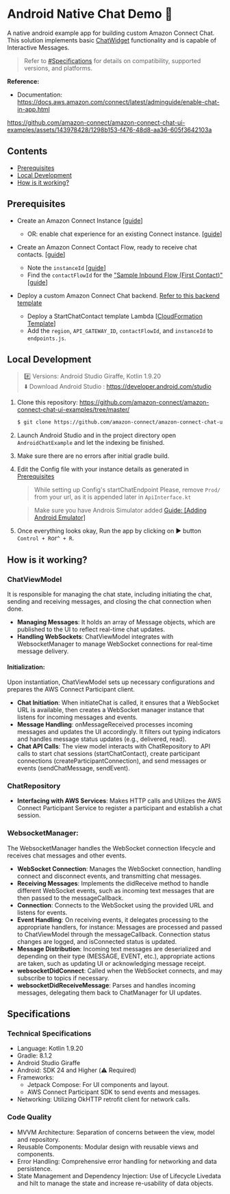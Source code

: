 # Android Native Chat Demo 📱

A native android example app for building custom Amazon Connect Chat. This solution implements basic [ChatWidget](https://docs.aws.amazon.com/connect/latest/adminguide/add-chat-to-website.html) functionality and is capable of Interactive Messages.

> Refer to [#Specifications](#speficications) for details on compatibility, supported versions, and platforms.

**Reference:**

- Documentation: https://docs.aws.amazon.com/connect/latest/adminguide/enable-chat-in-app.html

https://github.com/amazon-connect/amazon-connect-chat-ui-examples/assets/143978428/1298b153-f476-48d8-aa36-605f3642103a

## Contents

- [Prerequisites](#prerequisites)
- [Local Development](#local-development)
- [How is it working?](#how-is-it-working)


## Prerequisites

- Create an Amazon Connect Instance [[guide](https://docs.aws.amazon.com/connect/latest/adminguide/amazon-connect-instances.html)]
    - OR: enable chat experience for an existing Connect instance. [[guide](../../README.md#enabling-chat-in-an-existing-amazon-connect-contact-center)]

- Create an Amazon Connect Contact Flow, ready to receive chat contacts. [[guide](https://docs.aws.amazon.com/connect/latest/adminguide/chat.html)]

    - Note the `instanceId` [[guide](https://docs.aws.amazon.com/connect/latest/adminguide/find-instance-arn.html)]
    - Find the `contactFlowId` for the ["Sample Inbound Flow (First Contact)"](https://docs.aws.amazon.com/connect/latest/adminguide/sample-inbound-flow.html) [[guide](https://docs.aws.amazon.com/connect/latest/adminguide/find-contact-flow-id.html)]

- Deploy a custom Amazon Connect Chat backend. [Refer to this backend template](../../cloudformationTemplates/startChatContactAPI/README.md)

    - Deploy a StartChatContact template Lambda [[CloudFormation Template](https://github.com/amazon-connect/amazon-connect-chat-ui-examples/tree/master/cloudformationTemplates/startChatContactAPI)]
    - Add the `region`, `API_GATEWAY_ID`, `contactFlowId`, and `instanceId` to `endpoints.js`.


## Local Development

> #️⃣ Versions: Android Studio Giraffe, Kotlin 1.9.20
<br>⬇️ Download Android Studio : https://developer.android.com/studio

1. Clone this repository: https://github.com/amazon-connect/amazon-connect-chat-ui-examples/tree/master/
    ```sh
    $ git clone https://github.com/amazon-connect/amazon-connect-chat-ui-examples.git
    ```
2. Launch Android Studio and in the project directory open `AndroidChatExample` and let the indexing be finished.
3. Make sure there are no errors after initial gradle build.
4. Edit the Config file with your instance details as generated in [Prerequisites](#prerequisites)
    > While setting up Config's startChatEndpoint Please, remove `Prod/` from your url, as it is appended later in `ApiInterface.kt`

   > Make sure you have Androis Simulator added [Guide: [Adding Android Emulator]](https://developer.android.com/studio/run/managing-avds)

5. Once everything looks okay, Run the app by clicking on ▶️ button `Control + R`or`^ + R`.

## How is it working?

### ChatViewModel
It is responsible for managing the chat state, including initiating the chat, sending and receiving messages, and closing the chat connection when done.

- **Managing Messages**: It holds an array of Message objects, which are published to the UI to reflect real-time chat updates.
- **Handling WebSockets**: ChatViewModel integrates with WebsocketManager to manage WebSocket connections for real-time message delivery.

#### Initialization:
Upon instantiation, ChatViewModel sets up necessary configurations and prepares the AWS Connect Participant client.
- **Chat Initiation**:
  When initiateChat is called, it ensures that a WebSocket URL is available, then creates a WebSocket manager instance that listens for incoming messages and events.
- **Message Handling**:
  onMessageReceived processes incoming messages and updates the UI accordingly. It filters out typing indicators and handles message status updates (e.g., delivered, read).
- **Chat API Calls**:
  The view model interacts with ChatRepository to API calls to start chat sessions (startChatContact), create participant connections (createParticipantConnection), and send messages or events (sendChatMessage, sendEvent).

### ChatRepository
- **Interfacing with AWS Services**: Makes HTTP calls and Utilizes the AWS Connect Participant Service to register a participant and establish a chat session.

### WebsocketManager:
The WebsocketManager handles the WebSocket connection lifecycle and receives chat messages and other events.

- **WebSocket Connection**:
  Manages the WebSocket connection, handling connect and disconnect events, and transmitting chat messages.
- **Receiving Messages**:
  Implements the didReceive method to handle different WebSocket events, such as incoming text messages that are then passed to the messageCallback.
- **Connection**:
  Connects to the WebSocket using the provided URL and listens for events.
- **Event Handling**:
  On receiving events, it delegates processing to the appropriate handlers, for instance:
  Messages are processed and passed to ChatViewModel through the messageCallback.
  Connection status changes are logged, and isConnected status is updated.
- **Message Distribution**:
  Incoming text messages are deserialized and depending on their type (MESSAGE, EVENT, etc.), appropriate actions are taken, such as updating UI or acknowledging message receipt.
- **websocketDidConnect**: Called when the WebSocket connects, and may subscribe to topics if necessary.
- **websocketDidReceiveMessage**: Parses and handles incoming messages, delegating them back to ChatManager for UI updates.

## Specifications

### Technical Specifications

- Language: Kotlin 1.9.20
- Gradle: 8.1.2
- Android Studio Giraffe
- Android: SDK 24 and Higher (⚠️ Required)
- Frameworks:
    - Jetpack Compose: For UI components and layout.
    - AWS Connect Participant SDK to send events and messages.
- Networking: Utilizing OkHTTP retrofit client for network calls.

### Code Quality

- MVVM Architecture: Separation of concerns between the view, model and repository.
- Reusable Components: Modular design with reusable views and components.
- Error Handling: Comprehensive error handling for networking and data persistence.
- State Management and Dependency Injection: Use of Lifecycle Livedata and hilt to manage the state and increase re-usability of data objects.
